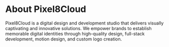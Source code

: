 # About Pixel8Cloud
Pixel8Cloud is a digital design and development studio that delivers visually captivating and innovative solutions. We empower brands to establish memorable digital identities through high-quality design, full-stack development, motion design, and custom logo creation.
